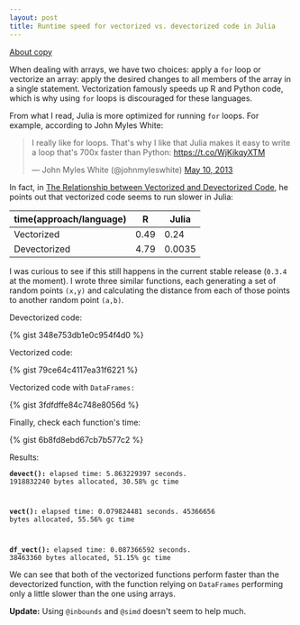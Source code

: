 ```yaml
---
layout: post
title: Runtime speed for vectorized vs. devectorized code in Julia
---
```


[About copy](https://github.com/aflyax/aflyax.github.io/blob/master/_layouts/copy2.md)

When dealing with arrays, we have two choices: apply a `for` loop or vectorize an array: apply the desired changes to all members of the array in a single statement. Vectorization famously speeds up R and Python code, which is why using `for` loops is discouraged for these languages.

From what I read, Julia is more optimized for running `for` loops. For example, according to John Myles White:

<blockquote class="twitter-tweet" lang="en"><p>I really like for loops. That&#39;s why I like that Julia makes it easy to write a loop that&#39;s 700x faster than Python: <a href="https://t.co/WjKikqyXTM">https://t.co/WjKikqyXTM</a></p>&mdash; John Myles White (@johnmyleswhite) <a href="https://twitter.com/johnmyleswhite/status/332920041626554369">May 10, 2013</a></blockquote>
<script async src="//platform.twitter.com/widgets.js" charset="utf-8"></script>

In fact, in [The Relationship between Vectorized and Devectorized Code](http://www.johnmyleswhite.com/notebook/2013/12/22/the-relationship-between-vectorized-and-devectorized-code/), he points out that vectorized code seems to run slower in Julia:

| time(approach/language)   | R    | Julia  |
|--------------|------|--------|
| Vectorized   | 0.49 | 0.24   |
| Devectorized | 4.79 | 0.0035 |


I was curious to see if this still happens in the current stable release (`0.3.4` at the moment). I wrote three similar functions, each generating a set of random points <code>(x,y)</code> and calculating the distance from each of those points to another random point <code>(a,b)</code>.

Devectorized code:

{% gist 348e753db1e0c954f4d0 %}

Vectorized code:

{% gist 79ce64c4117ea31f6221 %}

Vectorized code with <code>DataFrames:</code>

{% gist 3fdfdffe84c748e8056d %}

Finally, check each function's time:

{% gist 6b8fd8ebd67cb7b577c2 %}

Results:

<code>**devect():**
elapsed time: 5.863229397 seconds. 1918832240 bytes allocated, 30.58% gc time

**vect():**
elapsed time: 0.079824481 seconds. 45366656 bytes allocated, 55.56% gc time

**df_vect():**
elapsed time: 0.087366592 seconds. 38463360 bytes allocated, 51.15% gc time</code>

We can see that both of the vectorized functions perform faster than the devectorized function, with the function relying on `DataFrames` performing only a little slower than the one using arrays.

**Update:** Using `@inbounds` and `@simd` doesn't seem to help much.
